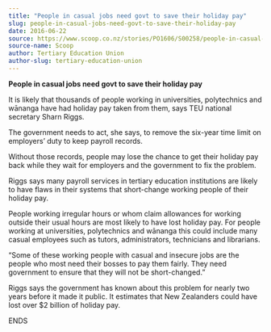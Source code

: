 ```yaml
---
title: "People in casual jobs need govt to save their holiday pay"
slug: people-in-casual-jobs-need-govt-to-save-their-holiday-pay
date: 2016-06-22
source: https://www.scoop.co.nz/stories/PO1606/S00258/people-in-casual-jobs-need-govt-to-save-their-holiday-pay.htm
source-name: Scoop
author: Tertiary Education Union
author-slug: tertiary-education-union
---
```


<p><strong>People in casual jobs need govt to save their
holiday pay</strong></p>

<p>It is likely that thousands of people
working in universities, polytechnics and wānanga have had
holiday pay taken from them, says TEU national secretary
Sharn Riggs.</p>

<p>The government needs to act, she says, to
remove the six-year time limit on employers’ duty to keep
payroll records.  </p>

<p>Without those records, people may lose
the chance to get their holiday pay back while they wait for
employers and the government to fix the problem.</p>

<p>Riggs
says many payroll services in tertiary education
institutions are likely to have flaws in their systems that
short-change working people of their holiday pay.  </p>

<p>People
working irregular hours or whom claim allowances for working
outside their usual hours are most likely to have lost
holiday pay. For people working at universities,
polytechnics and wānanga this could include many casual
employees such as tutors, administrators, technicians and
librarians.</p>

<p>“Some of these working people with casual
and insecure jobs are the people who most need their bosses
to pay them fairly. They need government to ensure that they
will not be short-changed.”</p>

<p>Riggs says the government
has known about this problem for nearly two years before it
made it public. It estimates that New Zealanders could have
lost over $2 billion of holiday
pay.</p>

<p>ENDS
</p>

